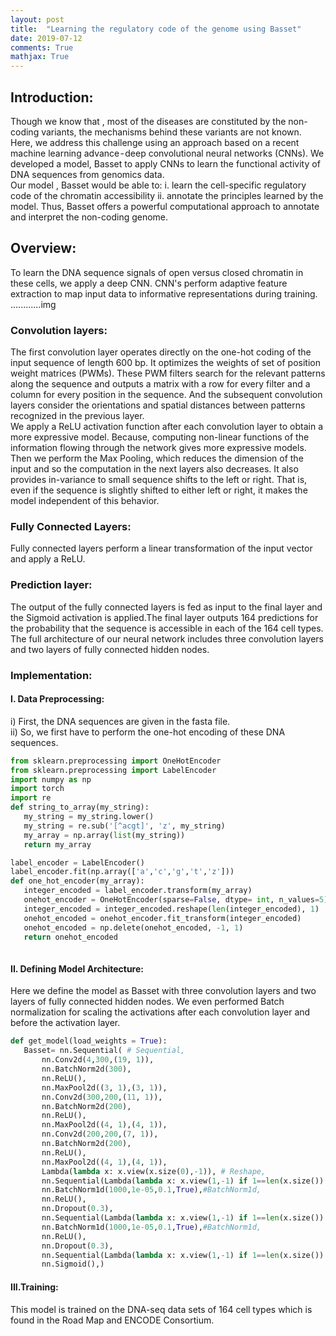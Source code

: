```yaml
---
layout: post
title:  "Learning the regulatory code of the genome using Basset"
date: 2019-07-12
comments: True
mathjax: True
---
```


<h2><b>Introduction:</b></h2>

<p>
Though we know that , most of the diseases are constituted by the non-coding variants, the mechanisms behind these variants are not known. Here, we address this challenge using an approach based on a recent machine learning advance - deep convolutional neural networks (CNNs). We developed a model, Basset to apply CNNs to learn the functional activity of DNA sequences from genomics data.
<br>
Our model , Basset would be able to:
i. learn the cell-specific regulatory code of the chromatin accessibility
ii. annotate the principles learned by the model.
Thus, Basset offers a powerful computational approach to annotate and interpret the non-coding genome.
</p>

<h2><b> Overview: </b></h2>

To learn the DNA sequence signals of open versus closed chromatin in these cells, we apply a deep CNN. CNN's perform adaptive feature extraction to map input data to informative representations during training.
............img
<h3><b>Convolution layers:</b></h3> 
<p>
The first convolution layer operates directly on the one-hot coding of the input sequence of length 600 bp. It optimizes the weights of set of position weight matrices (PWMs). These PWM filters search for the relevant patterns along the sequence and outputs a matrix with a row for every filter and a column for every position in the sequence. And the subsequent convolution layers consider the orientations and spatial distances between patterns recognized in the previous layer.
<br>
We apply a ReLU activation function after each convolution layer to obtain a more expressive model. Because, computing non-linear functions of the information flowing through the network gives more expressive models.
<br>
Then we perform the Max Pooling, which reduces the dimension of the input and so the computation in the next layers also decreases. It also provides in-variance to small sequence shifts to the left or right. That is, even if the sequence is slightly shifted to either left or right, it makes the model independent of this behavior.
</p>

<h3><b>Fully Connected Layers:</b></h3> 
<p>Fully connected layers perform a linear transformation of the input vector and apply a ReLU.
</p>
<h3><b>Prediction layer:</b></h3> 
<p>The output of the fully connected layers is fed as input to the final layer and the Sigmoid activation is applied.The final layer outputs 164 predictions for the probability that the sequence is accessible in each of the 164 cell types.
<br>
The full architecture of our neural network includes three convolution layers and two layers of fully connected hidden nodes.
<br></p>
<h3><b>Implementation:</b></h3>
<h4><b>I. Data Preprocessing:</b></h4>
<p>
 i) First, the DNA sequences are given in the fasta file.<br>
ii) So, we first have to perform the one-hot encoding of these DNA sequences.</p>

 ```python
from sklearn.preprocessing import OneHotEncoder
from sklearn.preprocessing import LabelEncoder
import numpy as np
import torch
import re
def string_to_array(my_string):
    my_string = my_string.lower()
    my_string = re.sub('[^acgt]', 'z', my_string)
    my_array = np.array(list(my_string))
    return my_array

label_encoder = LabelEncoder()
label_encoder.fit(np.array(['a','c','g','t','z']))
def one_hot_encoder(my_array):
    integer_encoded = label_encoder.transform(my_array)
    onehot_encoder = OneHotEncoder(sparse=False, dtype= int, n_values=5)
    integer_encoded = integer_encoded.reshape(len(integer_encoded), 1)
    onehot_encoded = onehot_encoder.fit_transform(integer_encoded)
    onehot_encoded = np.delete(onehot_encoded, -1, 1)
    return onehot_encoded
    
  ```  

<h4><b> II. Defining Model Architecture:</b></h4>
<p>
Here we define the model as Basset with three convolution layers and two layers of fully connected hidden nodes. We even performed Batch normalization for scaling the activations after each convolution layer and before the activation layer.</p>

 ```python 
def get_model(load_weights = True):
    Basset= nn.Sequential( # Sequential,
        nn.Conv2d(4,300,(19, 1)),
        nn.BatchNorm2d(300),
        nn.ReLU(),
        nn.MaxPool2d((3, 1),(3, 1)),
        nn.Conv2d(300,200,(11, 1)),
        nn.BatchNorm2d(200),
        nn.ReLU(),
        nn.MaxPool2d((4, 1),(4, 1)),
        nn.Conv2d(200,200,(7, 1)),
        nn.BatchNorm2d(200),
        nn.ReLU(),
        nn.MaxPool2d((4, 1),(4, 1)),
        Lambda(lambda x: x.view(x.size(0),-1)), # Reshape,
        nn.Sequential(Lambda(lambda x: x.view(1,-1) if 1==len(x.size()) else x ),nn.Linear(2000,1000)), # Linear,
        nn.BatchNorm1d(1000,1e-05,0.1,True),#BatchNorm1d,
        nn.ReLU(),
        nn.Dropout(0.3),
        nn.Sequential(Lambda(lambda x: x.view(1,-1) if 1==len(x.size()) else x ),nn.Linear(1000,1000)), # Linear,
        nn.BatchNorm1d(1000,1e-05,0.1,True),#BatchNorm1d,
        nn.ReLU(),
        nn.Dropout(0.3),
        nn.Sequential(Lambda(lambda x: x.view(1,-1) if 1==len(x.size()) else x ),nn.Linear(1000,164)), # Linear,
        nn.Sigmoid(),)
 ```
    
 <h4><b> III.Training: </b></h4>
    <p> This model is trained on the DNA-seq data sets of 164 cell types which is found in the Road Map and ENCODE Consortium.</p>
